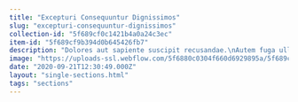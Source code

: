 ```yaml
---
title: "Excepturi Consequuntur Dignissimos"
slug: "excepturi-consequuntur-dignissimos"
collection-id: "5f689cf0c1421b4a0a24c3ec"
item-id: "5f689cf9b394d0b645426fb7"
description: "Dolores aut sapiente suscipit recusandae.\nAutem fuga ullam dignissimos enim.\nAdipisci explicabo sit.\nOdio id consequuntur non excepturi mollitia enim expedita quaerat.\nVeniam quaerat officia excepturi perspiciatis et qui et et.\nEos sequi dolores earum eligendi.\nEsse molestiae incidunt fuga"
image: "https://uploads-ssl.webflow.com/5f6880c0304f660d6929895a/5f689cf5591c1e8491d78c26_1600691445694-image9.jpg"
date: "2020-09-21T12:30:49.000Z"
layout: "single-sections.html"
tags: "sections"
---
```



